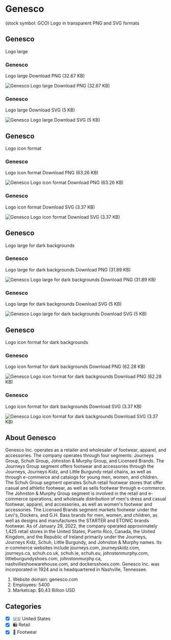 # Genesco
 (stock symbol: GCO) Logo in transparent PNG and SVG formats

## Genesco
 Logo large

### Genesco
 Logo large Download PNG (32.67 KB)

![Genesco
 Logo large Download PNG (32.67 KB)](/img/orig/GCO_BIG-189e286b.png)

### Genesco
 Logo large Download SVG (5 KB)

![Genesco
 Logo large Download SVG (5 KB)](/img/orig/GCO_BIG-6887c656.svg)

## Genesco
 Logo icon format

### Genesco
 Logo icon format Download PNG (63.26 KB)

![Genesco
 Logo icon format Download PNG (63.26 KB)](/img/orig/GCO-a608fff5.png)

### Genesco
 Logo icon format Download SVG (3.37 KB)

![Genesco
 Logo icon format Download SVG (3.37 KB)](/img/orig/GCO-eb83ae58.svg)

## Genesco
 Logo large for dark backgrounds

### Genesco
 Logo large for dark backgrounds Download PNG (31.89 KB)

![Genesco
 Logo large for dark backgrounds Download PNG (31.89 KB)](/img/orig/GCO_BIG.D-90cf20b9.png)

### Genesco
 Logo large for dark backgrounds Download SVG (5 KB)

![Genesco
 Logo large for dark backgrounds Download SVG (5 KB)](/img/orig/GCO_BIG.D-e65a8fce.svg)

## Genesco
 Logo icon format for dark backgrounds

### Genesco
 Logo icon format for dark backgrounds Download PNG (62.28 KB)

![Genesco
 Logo icon format for dark backgrounds Download PNG (62.28 KB)](/img/orig/GCO.D-bc90d846.png)

### Genesco
 Logo icon format for dark backgrounds Download SVG (3.37 KB)

![Genesco
 Logo icon format for dark backgrounds Download SVG (3.37 KB)](/img/orig/GCO.D-3a16e62f.svg)

## About Genesco


Genesco Inc. operates as a retailer and wholesaler of footwear, apparel, and accessories. The company operates through four segments: Journeys Group, Schuh Group, Johnston & Murphy Group, and Licensed Brands. The Journeys Group segment offers footwear and accessories through the Journeys, Journeys Kidz, and Little Burgundy retail chains, as well as through e-commerce and catalogs for young men, women, and children. The Schuh Group segment operates Schuh retail footwear stores that offer casual and athletic footwear, as well as sells footwear through e-commerce. The Johnston & Murphy Group segment is involved in the retail and e-commerce operations; and wholesale distribution of men's dress and casual footwear, apparel, and accessories, as well as women's footwear and accessories. The Licensed Brands segment markets footwear under the Levi's, Dockers, and G.H. Bass brands for men, women, and children, as well as designs and manufactures the STARTER and ETONIC brands footwear. As of January 29, 2022, the company operated approximately 1,425 retail stores in the United States, Puerto Rico, Canada, the United Kingdom, and the Republic of Ireland primarily under the Journeys, Journeys Kidz, Schuh, Little Burgundy, and Johnston & Murphy names. Its e-commerce websites include journeys.com, journeyskidz.com, journeys.ca, schuh.co.uk, schuh.ie, schuh.eu, johnstonmurphy.com, littleburgundyshoes.com, johnstonmurphy.ca, nashvilleshoewarehouse.com, and dockersshoes.com. Genesco Inc. was incorporated in 1924 and is headquartered in Nashville, Tennessee.

1. Website domain: genesco.com
2. Employees: 5400
3. Marketcap: $0.43 Billion USD


## Categories
- [x] 🇺🇸 United States
- [x] 🛍️ Retail
- [x] 👟 Footwear
